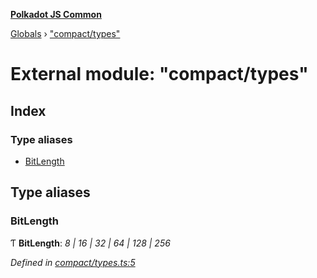 **[Polkadot JS Common](../README.md)**

[Globals](../globals.md) › ["compact/types"](_compact_types_.md)

# External module: "compact/types"

## Index

### Type aliases

* [BitLength](_compact_types_.md#bitlength)

## Type aliases

###  BitLength

Ƭ **BitLength**: *8 | 16 | 32 | 64 | 128 | 256*

*Defined in [compact/types.ts:5](https://github.com/polkadot-js/common/blob/dc55f21/packages/util/src/compact/types.ts#L5)*